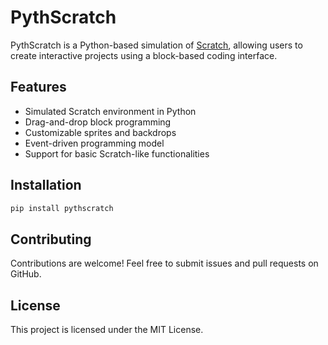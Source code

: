 # PythScratch

PythScratch is a Python-based simulation of [Scratch](https://scratch.mit.edu), allowing users to create interactive projects using a block-based coding interface.

## Features

- Simulated Scratch environment in Python
- Drag-and-drop block programming
- Customizable sprites and backdrops
- Event-driven programming model
- Support for basic Scratch-like functionalities

## Installation

```sh
pip install pythscratch
```

## Contributing

Contributions are welcome! Feel free to submit issues and pull requests on GitHub.

## License

This project is licensed under the MIT License.
